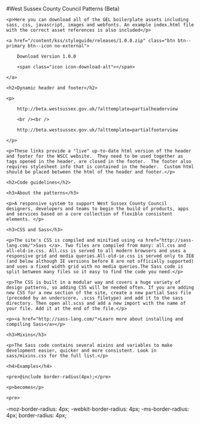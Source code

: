 #West Sussex County Council Patterns (Beta)

<div class="editor-content">


	<p>Here you can download all of the GEL boilerplate assets including sass, css, javascript, images and webfonts. An example index.html file with the correct asset references is also included</p>

	<a href="/content/kss/styleguide/releases/1.0.0.zip" class="btn btn--primary btn--icon no-external">
	
		Download Version 1.0.0
		
		<span class="icon icon-download-alt"></span>
	
	</a>

	<h2>Dynamic header and footer</h2>

	<p>

		http://beta.westsussex.gov.uk/?alttemplate=partialheaderview

		<br /><br />

		http://beta.westsussex.gov.uk/?alttemplate=partialfooterview

	</p>

	<p>These links provide a "live" up-to-date html version of the header and footer for the WSCC website.  They need to be used together as tags opened in the header, are closed in the footer.  The footer also requires stylesheet info that is contained in the header.  Custom html should be placed between the html of the header and footer.</p>

	<h2>Code guidelines</h2>

	<h3>About the patterns</h3>
	
	<p>A responsive system to support West Sussex County Council designers, developers and teams to begin the build of products, apps and services based on a core collection of flexible consistent elements. </p>
	
	<h3>CSS and Sass</h3>

	<p>The site's CSS is compiled and minified using <a href="http://sass-lang.com/">Sass </a>. Two files are compiled from many: all.css and all-old-ie.css. All.css is served to all modern browsers and uses a responsive grid and media queries.All-old-ie.css is served only to IE8 (and below although IE versions before 8 are not officially supported) and uses a fixed width grid with no media queries.The Sass code is split between many files so it easy to find the code you need.</p>

	<p>The CSS is built in a modular way and covers a huge variety of design patterns, so adding CSS will be needed often. If you are adding new CSS for a new section of the site, create a new partial Sass file (preceded by an underscore, .scss filetype) and add it to the sass directory. Then open all.scss and add a new import with the name of your file. Add it at the end of the file.</p>
	
	<p><a href="http://sass-lang.com/">Learn more about installing and compiling Sass</a></p>

	<h3>Mixins</h3>

	<p>The Sass code contains several mixins and variables to make development easier, quicker and more consistent. Look in sass/mixins.css for the full list.</p>

	<h4>Examples</h4>

	<pre>@include border-radius(4px);</pre>

	<p>becomes</p>

	<pre>
-moz-border-radius: 4px;
-webkit-border-radius: 4px;
-ms-border-radius: 4px;
border-radius: 4px;
	</pre>

</div>	

